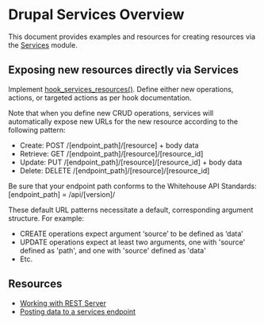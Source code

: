 # Drupal Services Overview

This document provides examples and resources for creating resources via the [Services][services] module.


## Exposing new resources directly via Services

Implement [hook_services_resources()][hsr]. Define either new operations, actions, or targeted actions as per hook documentation.

Note that when you define new CRUD operations, services will automatically expose new URLs for the new resource according to the following pattern:

* Create: POST /[endpoint_path]/[resource] + body data
* Retrieve: GET /[endpoint_path]/[resource]/[resource_id]
* Update: PUT /[endpoint_path]/[resource]/[resource_id] + body data
* Delete: DELETE /[endpoint_path]/[resource]/[resource_id]

Be sure that your endpoint path conforms to the Whitehouse API Standards:
[endpoint_path] = /api/[version]/

These default URL patterns necessitate a default, corresponding argument structure. For example:

* CREATE operations expect argument ‘source’ to be defined as ‘data’
* UPDATE operations expect at least two arguments, one with 'source' defined as 'path', and one with 'source' defined as 'data'
* Etc.


## Resources

* [Working with REST Server](https://drupal.org/node/783254)
* [Posting data to a services endpoint](http://drupal.org/node/1334758)

[services]: http://drupal.org/project/services
[hsr]: http://drupalcontrib.org/api/drupal/contributions!services!services.services.api.php/function/hook_services_resources/7
